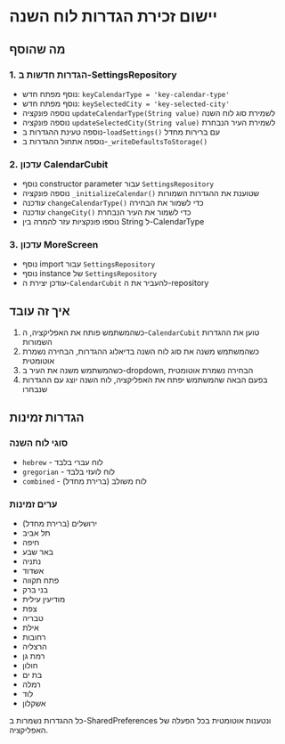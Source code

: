 # יישום זכירת הגדרות לוח השנה

## מה שהוסף

### 1. הגדרות חדשות ב-SettingsRepository
- נוסף מפתח חדש: `keyCalendarType = 'key-calendar-type'`
- נוסף מפתח חדש: `keySelectedCity = 'key-selected-city'`
- נוספה פונקציה `updateCalendarType(String value)` לשמירת סוג לוח השנה
- נוספה פונקציה `updateSelectedCity(String value)` לשמירת העיר הנבחרת
- נוספה טעינת ההגדרות ב-`loadSettings()` עם ברירות מחדל
- נוספה אתחול ההגדרות ב-`_writeDefaultsToStorage()`

### 2. עדכון CalendarCubit
- נוסף constructor parameter עבור `SettingsRepository`
- נוספה פונקציה `_initializeCalendar()` שטוענת את ההגדרות השמורות
- עודכנה `changeCalendarType()` כדי לשמור את הבחירה
- עודכנה `changeCity()` כדי לשמור את העיר הנבחרת
- נוספו פונקציות עזר להמרה בין String ל-CalendarType

### 3. עדכון MoreScreen
- נוסף import עבור `SettingsRepository`
- נוסף instance של `SettingsRepository`
- עודכן יצירת ה-`CalendarCubit` להעביר את ה-repository

## איך זה עובד

1. כשהמשתמש פותח את האפליקציה, ה-`CalendarCubit` טוען את ההגדרות השמורות
2. כשהמשתמש משנה את סוג לוח השנה בדיאלוג ההגדרות, הבחירה נשמרת אוטומטית
3. כשהמשתמש משנה את העיר ב-dropdown, הבחירה נשמרת אוטומטית
4. בפעם הבאה שהמשתמש יפתח את האפליקציה, לוח השנה יוצג עם ההגדרות שנבחרו

## הגדרות זמינות

### סוגי לוח השנה
- `hebrew` - לוח עברי בלבד
- `gregorian` - לוח לועזי בלבד  
- `combined` - לוח משולב (ברירת מחדל)

### ערים זמינות
- ירושלים (ברירת מחדל)
- תל אביב
- חיפה
- באר שבע
- נתניה
- אשדוד
- פתח תקווה
- בני ברק
- מודיעין עילית
- צפת
- טבריה
- אילת
- רחובות
- הרצליה
- רמת גן
- חולון
- בת ים
- רמלה
- לוד
- אשקלון

כל ההגדרות נשמרות ב-SharedPreferences ונטענות אוטומטית בכל הפעלה של האפליקציה.